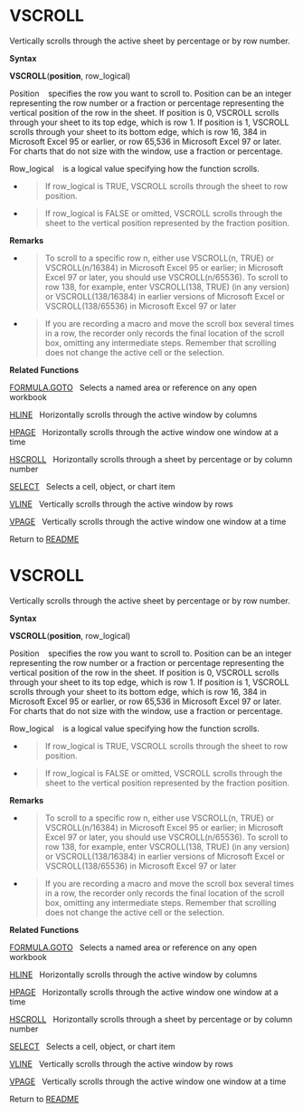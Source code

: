 # VSCROLL

Vertically scrolls through the active sheet by percentage or by row
number.

**Syntax**

**VSCROLL**(**position**, row\_logical)

Position&nbsp;&nbsp;&nbsp;&nbsp;specifies the row you want to scroll to.
Position can be an integer representing the row number or a fraction or
percentage representing the vertical position of the row in the sheet.
If position is 0, VSCROLL scrolls through your sheet to its top edge,
which is row 1. If position is 1, VSCROLL scrolls through your sheet to
its bottom edge, which is row 16, 384 in Microsoft Excel 95 or earlier,
or row 65,536 in Microsoft Excel 97 or later. For charts that do not
size with the window, use a fraction or percentage.

Row\_logical&nbsp;&nbsp;&nbsp;&nbsp;is a logical value specifying how
the function scrolls.

  - > If row\_logical is TRUE, VSCROLL scrolls through the sheet to row
    > position.

  - > If row\_logical is FALSE or omitted, VSCROLL scrolls through the
    > sheet to the vertical position represented by the fraction
    > position.


**Remarks**

  - > To scroll to a specific row n, either use VSCROLL(n, TRUE) or
    > VSCROLL(n/16384) in Microsoft Excel 95 or earlier; in Microsoft
    > Excel 97 or later, you should use VSCROLL(n/65536). To scroll to
    > row 138, for example, enter VSCROLL(138, TRUE) (in any version) or
    > VSCROLL(138/16384) in earlier versions of Microsoft Excel or
    > VSCROLL(138/65536) in Microsoft Excel 97 or later

  - > If you are recording a macro and move the scroll box several times
    > in a row, the recorder only records the final location of the
    > scroll box, omitting any intermediate steps. Remember that
    > scrolling does not change the active cell or the selection.


**Related Functions**

[FORMULA.GOTO](FORMULA.GOTO.md)&nbsp;&nbsp;&nbsp;Selects a named area or reference on any
open workbook

[HLINE](HLINE.md)&nbsp;&nbsp;&nbsp;Horizontally scrolls through the active window by
columns

[HPAGE](HPAGE.md)&nbsp;&nbsp;&nbsp;Horizontally scrolls through the active window
one window at a time

[HSCROLL](HSCROLL.md)&nbsp;&nbsp;&nbsp;Horizontally scrolls through a sheet by
percentage or by column number

[SELECT](SELECT.md)&nbsp;&nbsp;&nbsp;Selects a cell, object, or chart item

[VLINE](VLINE.md)&nbsp;&nbsp;&nbsp;Vertically scrolls through the active window by
rows

[VPAGE](VPAGE.md)&nbsp;&nbsp;&nbsp;Vertically scrolls through the active window one
window at a time



Return to [README](README.md#V)

# VSCROLL

Vertically scrolls through the active sheet by percentage or by row
number.

**Syntax**

**VSCROLL**(**position**, row\_logical)

Position&nbsp;&nbsp;&nbsp;&nbsp;specifies the row you want to scroll to.
Position can be an integer representing the row number or a fraction or
percentage representing the vertical position of the row in the sheet.
If position is 0, VSCROLL scrolls through your sheet to its top edge,
which is row 1. If position is 1, VSCROLL scrolls through your sheet to
its bottom edge, which is row 16, 384 in Microsoft Excel 95 or earlier,
or row 65,536 in Microsoft Excel 97 or later. For charts that do not
size with the window, use a fraction or percentage.

Row\_logical&nbsp;&nbsp;&nbsp;&nbsp;is a logical value specifying how
the function scrolls.

  - > If row\_logical is TRUE, VSCROLL scrolls through the sheet to row
    > position.

  - > If row\_logical is FALSE or omitted, VSCROLL scrolls through the
    > sheet to the vertical position represented by the fraction
    > position.


**Remarks**

  - > To scroll to a specific row n, either use VSCROLL(n, TRUE) or
    > VSCROLL(n/16384) in Microsoft Excel 95 or earlier; in Microsoft
    > Excel 97 or later, you should use VSCROLL(n/65536). To scroll to
    > row 138, for example, enter VSCROLL(138, TRUE) (in any version) or
    > VSCROLL(138/16384) in earlier versions of Microsoft Excel or
    > VSCROLL(138/65536) in Microsoft Excel 97 or later

  - > If you are recording a macro and move the scroll box several times
    > in a row, the recorder only records the final location of the
    > scroll box, omitting any intermediate steps. Remember that
    > scrolling does not change the active cell or the selection.


**Related Functions**

[FORMULA.GOTO](FORMULA.GOTO.md)&nbsp;&nbsp;&nbsp;Selects a named area or reference on any
open workbook

[HLINE](HLINE.md)&nbsp;&nbsp;&nbsp;Horizontally scrolls through the active window by
columns

[HPAGE](HPAGE.md)&nbsp;&nbsp;&nbsp;Horizontally scrolls through the active window
one window at a time

[HSCROLL](HSCROLL.md)&nbsp;&nbsp;&nbsp;Horizontally scrolls through a sheet by
percentage or by column number

[SELECT](SELECT.md)&nbsp;&nbsp;&nbsp;Selects a cell, object, or chart item

[VLINE](VLINE.md)&nbsp;&nbsp;&nbsp;Vertically scrolls through the active window by
rows

[VPAGE](VPAGE.md)&nbsp;&nbsp;&nbsp;Vertically scrolls through the active window one
window at a time



Return to [README](README.md#V)


